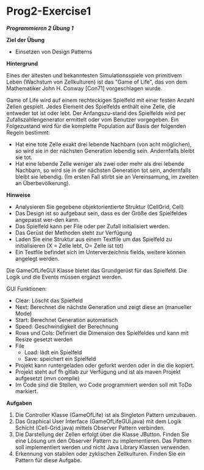 # Prog2-Exercise1

***Programmieren 2 Übung 1***

**Ziel der Übung**
* Einsetzen von Design Patterns 

**Hintergrund**

Eines der ältesten und bekanntesten Simulationsspiele von primitivem Leben (Wachstum von Zellkulturen) ist das "Game of Life", 
das von dem Mathematiker John H. Conway [Con71] vorgeschlagen wurde. 

Game of Life wird auf einem rechteckigen Spielfeld mit einer festen Anzahl Zellen gespielt. Jedes Element des Spielfelds 
enthält eine Zelle, die entweder tot ist oder lebt. Der Anfangszu-stand des Spielfelds wird per Zufallszahlengenerator ermittelt 
oder vom Benutzer vorgegeben. Ein Folgezustand wird für die komplette Population auf Basis der folgenden Regeln bestimmt: 
* Hat eine tote Zelle exakt drei lebende Nachbarn (von acht möglichen), so wird sie in der nächsten Generation lebendig sein. Andernfalls bleibt sie tot. 
* Hat eine lebende Zelle weniger als zwei oder mehr als drei lebende Nachbarn, so wird sie in der nächsten Generation tot sein, andernfalls bleibt sie lebendig. (Im ersten Fall stirbt sie an Vereinsamung, im zweiten an Überbevölkerung). 

**Hinweise**
*  Analysieren Sie gegebene objektorientierte Struktur (CellGrid, Cell)
*  Das Design ist so aufgebaut sein, dass es der Größe des Spielfeldes angepasst wer-den kann.
*  Das Spielfeld kann per File oder per Zufall initialisiert werden.
*  Das Gerüst der Methoden steht zur Verfügung
*  Laden Sie eine Struktur aus einem Textfile um das Spielfeld zu initialisieren 
(X = Zelle lebt, O= Zelle ist tot)
*  Ein Testfile befindet sich im Unterverzeichnis fields, weitere können angelegt werden.

Die GameOfLifeGUI Klasse bietet das Grundgerüst für das Spielfeld. Die Logik und die Events müssen ergänzt werden.

GUI Funktionen:
*  Clear: Löscht das Spielfeld
*  Next: Berechnet die nächste Generation und zeigt diese an (manueller Mode)
*  Start: Berechnet Generation automatisch 
*  Speed: Geschwindigkeit der Berechnung
*  Rows und Cols: Definiert die Dimension des Spielfeldes und kann mit Resize gesetzt werden
*  File
    *  Load: lädt ein Spielfeld
    *  Save: speichert ein Spielfeld
*  Projekt kann runtergeladen oder geforkt werden oder in die die kopiert.
*  Projekt steht auf fh gitlab zur Verfügung und ist als maven Projekt aufgesetzt (mvn compile)
*  Im Code sind die Stellen, wo Code programmiert werden soll mit ToDo markiert.

**Aufgaben**
1.  Die Controller Klasse (GameOfLife) ist als Singleton Pattern umzubauen.
2.  Das Graphical User Interface (GameOfLifeGUI.java) mit dem Logik Schicht (Cell-Grid.java) mittels Observer Pattern verbinden.
3.  Die Darstellung der Zellen erfolgt über die Klasse JButton. Finden Sie eine Lösung um den Observer Pattern zu implementieren. Das Pattern soll implementiert werden und nicht Java Library Klassen verwenden.
4.  Erkennung von stabilen oder zyklischen Zellkulturen. Finden Sie ein Pattern für diese Aufgabe.
